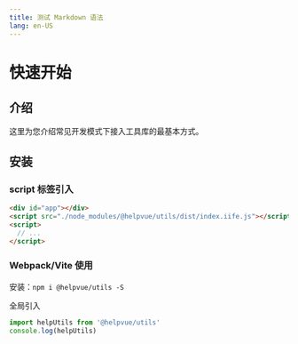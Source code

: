 ```yaml
---
title: 测试 Markdown 语法
lang: en-US
---
```


# 快速开始

## 介绍

这里为您介绍常见开发模式下接入工具库的最基本方式。

## 安装

### script 标签引入

```html
<div id="app"></div>
<script src="./node_modules/@helpvue/utils/dist/index.iife.js"></script>
<script>
  // ...
</script>
```

### Webpack/Vite 使用

安装：`npm i @helpvue/utils -S`

全局引入

```ts
import helpUtils from '@helpvue/utils'
console.log(helpUtils)
```
